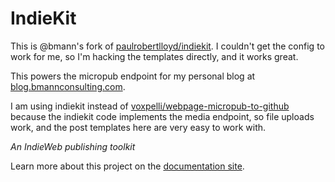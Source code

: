 # IndieKit

This is @bmann's fork of [paulrobertlloyd/indiekit](https://github.com/paulrobertlloyd/indiekit). I couldn't get the config to work for me, so I'm hacking the templates directly, and it works great.

This powers the micropub endpoint for my personal blog at [blog.bmannconsulting.com](https://blog.bmannconsulting.com).

I am using indiekit instead of [voxpelli/webpage-micropub-to-github](https://github.com/voxpelli/webpage-micropub-to-github) because the indiekit code implements the media endpoint, so file uploads work, and the post templates here are very easy to work with.

*An IndieWeb publishing toolkit*

Learn more about this project on the [documentation site](https://paulrobertlloyd.github.io/indiekit/).